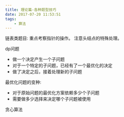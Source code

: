 ```yaml
---
title: 理论篇-各种题型技巧
date: 2017-07-20 11:53:51
tags:
    - 算法
---
```



链表类题目: 重点考察指针的操作。 注意头结点的特殊处理。

dp问题

* 做一个决定产生一个子问题
* 对于一个特定的子问题，已经有了一个最优化的决定
* 做了决定之后，接着处理新的子问题

最优化问题的变种:

* 对于原始问题的最优化方案依赖多少个子问题
* 需要做多少选择来决定哪个子问题被使用

贪心算法

